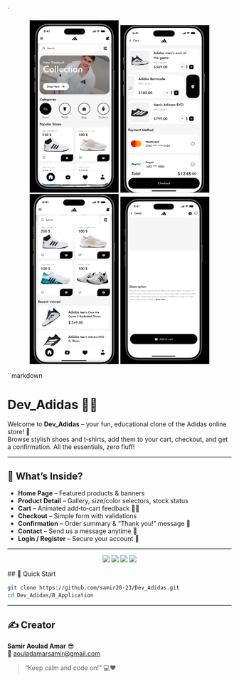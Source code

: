 `
<p align="center">
  <img src="./B_Maquette_design/homepage.PNG" width="200"/>
    <img src="./B_Maquette_design/cart.png" width="200"/>
      <img src="./B_Maquette_design/product.png" width="200"/>
          <img src="./B_Maquette_design/betail.png" width="200"/>
</p>

``markdown
# Dev_Adidas 🏬👟

Welcome to **Dev_Adidas** – your fun, educational clone of the Adidas online store! 🎉  
Browse stylish shoes and t‑shirts, add them to your cart, checkout, and get a confirmation. All the essentials, zero fluff!

---


## 🧩 What’s Inside?
- **Home Page** – Featured products & banners  
- **Product Detail** – Gallery, size/color selectors, stock status  
- **Cart** – Animated add‑to‑cart feedback 🛒✨  
- **Checkout** – Simple form with validations  
- **Confirmation** – Order summary & “Thank you!” message 🙌  
- **Contact** – Send us a message anytime 💌  
- **Login / Register** – Secure your account 🔐  

---
<p align="center">
  <img src="https://media3.giphy.com/media/v1.Y2lkPTc5MGI3NjExNWN4dWZkYzBvb3R4NDkyb3A1eGF0cHRlaTRjZHZmMDdleTI2aG92bCZlcD12MV9pbnRlcm5hbF9naWZfYnlfaWQmY3Q9Zw/rJxtYAdhOnwAZlR5pW/giphy.gif" width="60"/>
    <img src="https://media2.giphy.com/media/l0HlL827vOLbrrWAE/200.webp?cid=ecf05e47o5zgjten0vfjlokwn8iz9ysgam7af3fu9hzu9ld0&ep=v1_gifs_related&rid=200.webp&ct=g" width="60"/>
      <img src="https://media4.giphy.com/media/1I0hlkzhi4zSmpqHrH/giphy.webp?cid=ecf05e47cn8ae3xp8kf9a0dolvvobpgnzve7g2yd3yegfl9d&ep=v1_gifs_related&rid=giphy.webp&ct=g" width="60"/>
          <img src="https://media0.giphy.com/media/jGFOU6WSXrSzm/giphy.webp?cid=ecf05e47cn8ae3xp8kf9a0dolvvobpgnzve7g2yd3yegfl9d&ep=v1_gifs_related&rid=giphy.webp&ct=g" width="60"/>
</p>
## 🚀 Quick Start

```bash
git clone https://github.com/samir20-23/Dev_Adidas.git
cd Dev_Adidas/B_Application 
```

---

## ✍️ Creator

**Samir Aoulad Amar** 😎  
📧 aouladamarsamir@gmail.com  

> “Keep calm and code on!” 💻❤️
 

